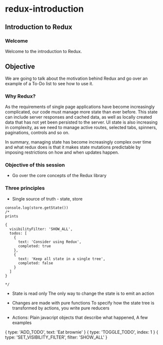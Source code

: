 # redux-introduction

## Introduction to Redux

### Welcome

Welcome to the introduction to Redux. 


## Objective 

We are going to talk about the motivation behind Redux and go over an example of a To-Do list to see how to use it.

### Why Redux?

As the requirements of single page applications have become increasingly complicated, our code must manage more state than ever before. This state can include server responses and cached data, as well as locally created data that has not yet been persisted to the server.
UI state is also increasing in complexity, as we need to manage active routes, selected tabs, spinners, paginations, controls and so on.

In summary, managing state has become increasingly complex over time and what redux does is that it makes state mutations predictable by imposing restrictions on how and when updates happen.

### Objective of this session

* Go over the core concepts of the Redux library

### Three principles

* Single source of truth - state, store

```
console.log(store.getState())
/*
prints

{
  visibilityFilter: 'SHOW_ALL',
  todos: [
    {
      text: 'Consider using Redux',
      completed: true
    },
    {
      text: 'Keep all state in a single tree',
      completed: false
    }
  ]
}

*/
```

* State is read only
The only way to change the state is to emit an action

* Changes are made with pure functions
To specify how the state tree is transformed by actions, you write pure reducers

* Actions: Plain javacript objects that describe what happened,
A few examples

{ type: 'ADD_TODO', text: 'Eat brownie' }
{ type: 'TOGGLE_TODO', index: 1 }
{ type: 'SET_VISIBILITY_FILTER', filter: 'SHOW_ALL' }


